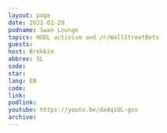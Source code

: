 ```yaml
---
layout: page
date: 2021-01-29
podname: Swan Lounge
topics: HODL activism and /r/WallStreetBets
guests: 
host: Brekkie
abbrev: SL
sode: 
star: 
lang: EN
code: 
link: 
podlink: 
youtube: https://youtu.be/da4qiUL-gco
archive: 
---
```

